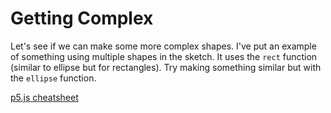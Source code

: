 # Getting Complex
Let's see if we can make some more complex shapes. I've put an example of something using multiple shapes in the sketch. It uses the `rect` function (similar to ellipse but for rectangles). Try making something similar but with the `ellipse` function.

[p5.js cheatsheet](https://bmoren.github.io/p5js-cheat-sheet/)